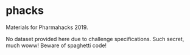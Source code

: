 # phacks
Materials for Pharmahacks 2019.

No dataset provided here due to challenge specifications. Such secret, much woww! Beware of spaghetti code! 
